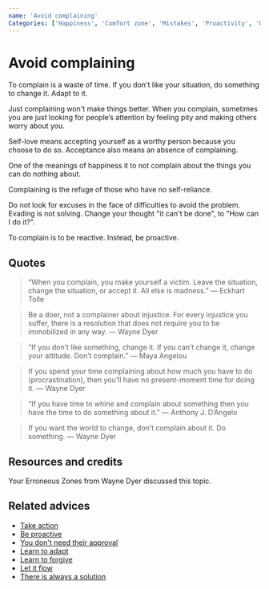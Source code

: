 ```yaml
---
name: 'Avoid complaining'
Categories: ['Happiness', 'Comfort zone', 'Mistakes', 'Proactivity', 'Guilt', 'Justice', 'Solutions', 'Mental health', 'Integrity']
---
```

# Avoid complaining

To complain is a waste of time. If you don't like your situation, do something to change it. Adapt to it.

Just complaining won't make things better. When you complain, sometimes you are just looking for people’s attention by feeling pity and making others worry about you.

Self-love means accepting yourself as a worthy person because you choose to do so. Acceptance also means an absence of complaining.

One of the meanings of happiness it to not complain about the things you can do nothing about.

Complaining is the refuge of those who have no self-reliance.

Do not look for excuses in the face of difficulties to avoid the problem. Evading is not solving. Change your thought "it can't be done", to "How can I do it?".

To complain is to be reactive. Instead, be proactive.

## Quotes

> “When you complain, you make yourself a victim. Leave the situation, change the situation, or accept it. All else is madness.” ― Eckhart Tolle

> Be a doer, not a complainer about injustice. For every injustice you suffer, there is a resolution that does not require you to be immobilized in any way. ― Wayne Dyer

> “If you don’t like something, change it. If you can’t change it, change your attitude. Don’t complain.” ― Maya Angelou
 
> If you spend your time complaining about how much you have to do (procrastination), then you’ll have no present-moment time for doing it. ― Wayne Dyer

> “If you have time to whine and complain about something then you have the time to do something about it.” ―  Anthony J. D’Angelo

> If you want the world to change, don’t complain about it. Do something. ― Wayne Dyer

## Resources and credits

Your Erroneous Zones from Wayne Dyer discussed this topic.

## Related advices

- [Take action](../Take%20action/index.md)
- [Be proactive](../Be%20proactive/index.md)
- [You don't need their approval](../You%20don't%20need%20their%20approval/index.md)
- [Learn to adapt](../Learn%20to%20adapt/index.md)
- [Learn to forgive](../Learn%20to%20forgive/index.md)
- [Let it flow](../Let%20it%20flow/index.md)
- [There is always a solution](../There%20is%20always%20a%20solution/index.md)